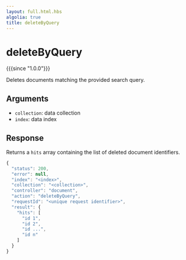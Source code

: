```yaml
---
layout: full.html.hbs
algolia: true
title: deleteByQuery
---
```



# deleteByQuery

{{{since "1.0.0"}}}

Deletes documents matching the provided search query.


## Arguments

* `collection`: data collection
* `index`: data index


## Response

Returns a `hits` array containing the list of deleted document identifiers.

```javascript
{
  "status": 200,
  "error": null,
  "index": "<index>",
  "collection": "<collection>",
  "controller": "document",
  "action": "deleteByQuery",
  "requestId": "<unique request identifier>",
  "result": {
    "hits": [
      "id 1", 
      "id 2", 
      "id ...", 
      "id n"
    ]
  }
}
```
